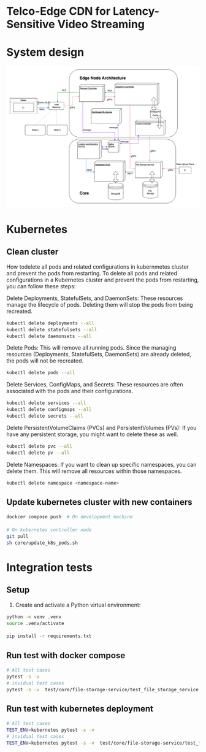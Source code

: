 # Telco-Edge CDN for Latency-Sensitive Video Streaming

# System design

![System design](images/system_design.png)



# Kubernetes

## Clean cluster

How todelete all pods and related configurations in kubernmetes cluster and prevent the pods from restarting.
To delete all pods and related configurations in a Kubernetes cluster and prevent the pods from restarting, you can follow these steps:

Delete Deployments, StatefulSets, and DaemonSets: These resources manage the lifecycle of pods. Deleting them will stop the pods from being recreated.

```bash
kubectl delete deployments --all
kubectl delete statefulsets --all
kubectl delete daemonsets --all
```
Delete Pods: This will remove all running pods. Since the managing resources (Deployments, StatefulSets, DaemonSets) are already deleted, the pods will not be recreated.

```bash
kubectl delete pods --all
```
Delete Services, ConfigMaps, and Secrets: These resources are often associated with the pods and their configurations.

```bash
kubectl delete services --all
kubectl delete configmaps --all
kubectl delete secrets --all
```
Delete PersistentVolumeClaims (PVCs) and PersistentVolumes (PVs): If you have any persistent storage, you might want to delete these as well.

```bash
kubectl delete pvc --all
kubectl delete pv --all
```
Delete Namespaces: If you want to clean up specific namespaces, you can delete them. This will remove all resources within those namespaces.

```bash
kubectl delete namespace <namespace-name>
```

## Update kubernetes cluster with new containers

```bash
dockcer compose push  # On development machine

# On kubernetes controller node
git pull
sh core/update_k8s_pods.sh
```


# Integration tests

## Setup

1. Create and activate a Python virtual environment:
```sh
python -m venv .venv
source .venv/activate 

pip install -r requirements.txt
```

## Run test with docker compose

```bash
# All test cases
pytest -s -v
# invidual test cases
pytest -s -v  test/core/file-storage-service/test_file_storage_service.py
```
## Run test with kubernetes deployment

```bash
# All test cases
TEST_ENV=kubernetes pytest -s -v
# invidual test cases
TEST_ENV=kubernetes pytest -s -v  test/core/file-storage-service/test_file_storage_service.py
```